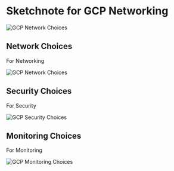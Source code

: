 # Sketchnote for GCP Networking

![GCP Network Choices](https://https://storage.googleapis.com/gweb-cloudblog-publish/images/image1_qJ8TE3M.max-2000x2000.jpg)

## Network Choices

For Networking

![GCP Network Choices](https://github.com/lynnlangit/gcp-essentials/blob/master/7_sample_data/images/networking-choices.png)

## Security Choices

For Security

![GCP Security Choices](https://github.com/lynnlangit/gcp-essentials/blob/master/7_sample_data/images/security-choices.png)

## Monitoring Choices

For Monitoring

![GCP Monitoring Choices](https://github.com/lynnlangit/gcp-essentials/blob/master/7_sample_data/images/monitoring-choices.png)

